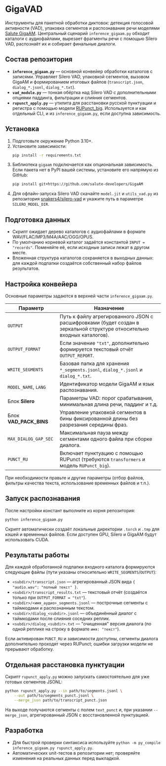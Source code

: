 # GigaVAD

Инструменты для пакетной обработки диктовок: детекция голосовой активности (VAD), упаковка сегментов и распознавание речи моделями [Salute GigaAM](https://github.com/salute-developers/GigaAM). Центральный сценарий `inference_gigaam.py` обходит каталоги с аудиофайлами, вырезает фрагменты речи с помощью Silero VAD, распознаёт их и собирает финальные диалоги.

## Состав репозитория
- **`inference_gigaam.py`** — основной конвейер обработки каталогов с записями. Управляет Silero VAD, упаковкой сегментов, вызовом GigaAM и формированием итоговых файлов (`transcript.json`, `dialog_*.jsonl`, `dialog_*.txt`).
- **`vad_module.py`** — тонкая обёртка над Silero VAD с дополнительными опциями паддинга, фильтрации и слияния сегментов.
- **`rupunct_apply.py`** — утилита для расстановки русской пунктуации и регистра с помощью модели [RUPunct_big](https://huggingface.co/RUPunct/RUPunct_big). Используется и как отдельный CLI, и из `inference_gigaam.py`, если доступна зависимость.

## Установка
1. Подготовьте окружение Python 3.10+.
2. Установите зависимости:
   ```bash
   pip install -r requirements.txt
   ```
3. Библиотека `gigaam` подключается как опциональная зависимость. Если пакета нет в PyPI вашей системы, установите его напрямую из GitHub:
   ```bash
   pip install git+https://github.com/salute-developers/GigaAM
   ```
4. Для офлайн-запуска Silero VAD скачайте `model.jit` и `utils_vad.py` из репозитория [snakers4/silero-vad](https://github.com/snakers4/silero-vad) и укажите путь в параметре `SILERO_MODEL_DIR`.

## Подготовка данных
- Скрипт ожидает дерево каталогов с аудиофайлами в формате WAV/FLAC/MP3/M4A/AAC/OGG/OPUS.
- По умолчанию корневой каталог задаётся константой `INPUT = "records"`. Поменяйте её, если исходные записи лежат в другом месте.
- Вложенная структура каталогов сохраняется в выходных данных: для каждой подпапки создаётся собственный набор файлов результатов.

## Настройка конвейера
Основные параметры задаются в верхней части `inference_gigaam.py`.

| Параметр | Назначение |
| --- | --- |
| `OUTPUT` | Путь к файлу агрегированного JSON с расшифровками (будет создан в зеркальной структуре относительно входных каталогов). |
| `OUTPUT_FORMAT` | Если значение `"txt"`, дополнительно формируется текстовый отчёт `OUTPUT_REPORT`. |
| `WRITE_SEGMENTS` | Базовая папка для хранения `*_segments.jsonl`, `dialog_*.jsonl` и `dialog_*.txt`. |
| `MODEL_NAME`, `LANG` | Идентификатор модели GigaAM и язык распознавания. |
| Блок **Silero** | Параметры VAD: порог срабатывания, минимальная длина речи, паддинг и т.д. |
| Блок **VAD_PACK_BINS** | Управление упаковкой сегментов в бины фиксированной длины без разрезания середины фраз. |
| `MAX_DIALOG_GAP_SEC` | Максимальная пауза между сегментами одного файла при сборке диалога. |
| `PUNCT_RU` | Включает пунктуацию с помощью RUPunct (требуются `transformers` и модель `RUPunct_big`). |

При необходимости правьте и другие параметры (отбор файлов, фильтры качества текста, использование временных файлов и т.п.).

## Запуск распознавания
После настройки констант выполните из корня репозитория:

```bash
python inference_gigaam.py
```

Скрипт автоматически создаёт локальные директории `.torch` и `.tmp` для кэшей и временных файлов. Если доступен GPU, Silero и GigaAM будут использовать CUDA.

## Результаты работы
Для каждой обработанной подпапки входного каталога формируются следующие файлы (пути указаны относительно `WRITE_SEGMENTS`/`OUTPUT`):

- `<subdir>/transcript.json` — агрегированный JSON вида `{ "audio.wav": "полный текст" }`.
- `<subdir>/transcript_results.txt` — текстовый отчёт (создаётся только при `OUTPUT_FORMAT = "txt"`).
- `<subdir>/<имя_аудио>_segments.jsonl` — построчные сегменты с таймкодами и распознанным текстом.
- `<subdir>/dialog_<subdir>.jsonl` — объединённый диалог с таймкодами после слияния соседних реплик.
- `<subdir>/dialog_<subdir>.txt` — "очищенная" версия диалога (по одной реплике на строку в формате `имя: "текст"`).

Если активирован `PUNCT_RU` и зависимости доступны, сегменты диалога дополнительно проходят через RUPunct; ошибки загрузки модели не прерывают обработку.

## Отдельная расстановка пунктуации
Скрипт `rupunct_apply.py` можно запускать самостоятельно для уже готовых сегментов JSONL:

```bash
python rupunct_apply.py --in path/to/segments.jsonl \
    --out path/to/segments_punct.jsonl \
    --merge_json path/to/transcript_punct.json
```

На выходе получаются сегменты с полем `text_punct` и, при указании `--merge_json`, агрегированный JSON с восстановленной пунктуацией.

## Разработка
- Для быстрой проверки синтаксиса используйте `python -m py_compile inference_gigaam.py rupunct_apply.py`.
- Автоматических unit-тестов в репозитории нет; проверяйте изменения на реальных данных перед выкладкой.
